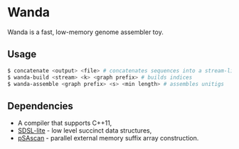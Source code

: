 # Wanda

Wanda is a fast, low-memory genome assembler toy.

## Usage

```sh
$ concatenate <output> <file> # concatenates sequences into a stream-like format
$ wanda-build <stream> <k> <graph prefix> # builds indices
$ wanda-assemble <graph prefix> <s> <min length> # assembles unitigs
```

## Dependencies
- A compiler that supports C++11,
- [SDSL-lite][sdsl-lite] - low level succinct data structures,
- [pSAscan][psascan] - parallel external memory suffix array construction.

[sdsl-lite]: https://github.com/simongog/sdsl-lite
[psascan]: https://www.cs.helsinki.fi/group/pads/pSAscan.html
